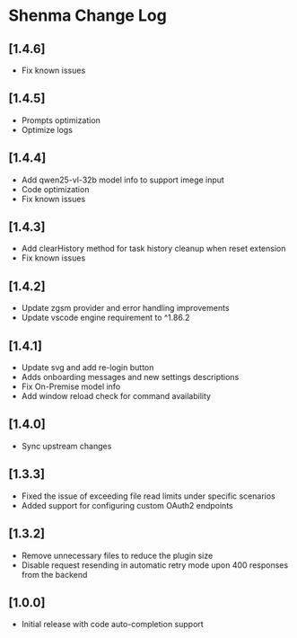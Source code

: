 # Shenma Change Log

## [1.4.6]
- Fix known issues

## [1.4.5]
- Prompts optimization
- Optimize logs

## [1.4.4]
- Add qwen25-vl-32b model info to support imege input
- Code optimization
- Fix known issues

## [1.4.3]
- Add clearHistory method for task history cleanup when reset extension
- Fix known issues

## [1.4.2]
- Update zgsm provider and error handling improvements
- Update vscode engine requirement to ^1.86.2

## [1.4.1]
- Update svg and add re-login button
- Adds onboarding messages and new settings descriptions
- Fix On-Premise model info
- Add window reload check for command availability

## [1.4.0]
- Sync upstream changes

## [1.3.3]
- Fixed the issue of exceeding file read limits under specific scenarios
- Added support for configuring custom OAuth2 endpoints

## [1.3.2]
- Remove unnecessary files to reduce the plugin size
- Disable request resending in automatic retry mode upon 400 responses from the backend

## [1.0.0]

- Initial release with code auto-completion support

